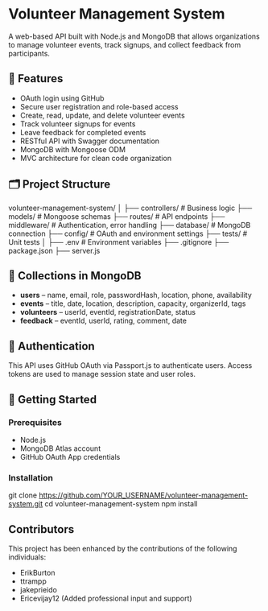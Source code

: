 # Volunteer Management System

A web-based API built with Node.js and MongoDB that allows organizations to manage volunteer events, track signups, and collect feedback from participants.

## 🌟 Features

- OAuth login using GitHub
- Secure user registration and role-based access
- Create, read, update, and delete volunteer events
- Track volunteer signups for events
- Leave feedback for completed events
- RESTful API with Swagger documentation
- MongoDB with Mongoose ODM
- MVC architecture for clean code organization

## 🗂️ Project Structure
volunteer-management-system/
│
├── controllers/ # Business logic
├── models/ # Mongoose schemas
├── routes/ # API endpoints
├── middleware/ # Authentication, error handling
├── database/ # MongoDB connection
├── config/ # OAuth and environment settings
├── tests/ # Unit tests
│
├── .env # Environment variables
├── .gitignore
├── package.json
├── server.js


## 🧠 Collections in MongoDB

- **users** – name, email, role, passwordHash, location, phone, availability
- **events** – title, date, location, description, capacity, organizerId, tags
- **volunteers** – userId, eventId, registrationDate, status
- **feedback** – eventId, userId, rating, comment, date

## 🔐 Authentication

This API uses GitHub OAuth via Passport.js to authenticate users. Access tokens are used to manage session state and user roles.

## 🚀 Getting Started

### Prerequisites

- Node.js
- MongoDB Atlas account
- GitHub OAuth App credentials

### Installation
git clone https://github.com/YOUR_USERNAME/volunteer-management-system.git
cd volunteer-management-system
npm install

## Contributors

This project has been enhanced by the contributions of the following individuals:
- ErikBurton
- ttrampp
- jakeprieido
- Ericevijay12 (Added professional input and support)